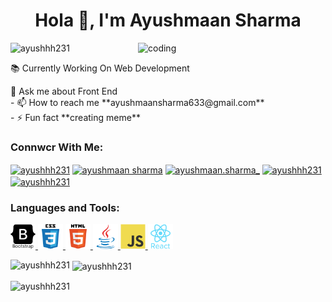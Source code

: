 
<h1 align="center">Hola 👋, I'm Ayushmaan Sharma</h1>
<img  src="https://media.tenor.com/NOYF3f82b_gAAAAC/programmer.gif" align="right" alt="coding" width="300">

<p align="left"> <img src="https://komarev.com/ghpvc/?username=ayushhh231&label=Profile%20views&color=0e75b6&style=flat" alt="ayushhh231" /> </p>

<p>&#128218 Currently Working On Web Development</p>
💬 Ask me about Front End <br>
- 📫 How to reach me **ayushmaansharma633@gmail.com** <br>
- ⚡ Fun fact **creating meme**

<h3 align="left">Connwcr With Me:</h3>
<p align="left">
<a href="https://twitter.com/ayushhh231" target="blank"><img align="center" src="https://raw.githubusercontent.com/rahuldkjain/github-profile-readme-generator/master/src/images/icons/Social/twitter.svg" alt="ayushhh231" height="30" width="40" /></a>  
<a href="https://linkedin.com/in/ayushmaan sharma" target="blank"><img align="center" src="https://raw.githubusercontent.com/rahuldkjain/github-profile-readme-generator/master/src/images/icons/Social/linked-in-alt.svg" alt="ayushmaan sharma" height="30" width="40" /></a>
<a href="https://instagram.com/ayushmaan.sharma_" target="blank"><img align="center" src="https://raw.githubusercontent.com/rahuldkjain/github-profile-readme-generator/master/src/images/icons/Social/instagram.svg" alt="ayushmaan.sharma_" height="30" width="40" /></a>
<a href="https://www.leetcode.com/ayushhh231" target="blank"><img align="center" src="https://raw.githubusercontent.com/rahuldkjain/github-profile-readme-generator/master/src/images/icons/Social/leet-code.svg" alt="ayushhh231" height="30" width="40" /></a>
<a href="https://auth.geeksforgeeks.org/user/ayushhh231" target="blank"><img align="center" src="https://raw.githubusercontent.com/rahuldkjain/github-profile-readme-generator/master/src/images/icons/Social/geeks-for-geeks.svg" alt="ayushhh231" height="30" width="40" /></a>
</p>

<h3 align="left">Languages and Tools:</h3>
<p align="left"> <a href="https://getbootstrap.com" target="_blank" rel="noreferrer"> <img src="https://raw.githubusercontent.com/devicons/devicon/master/icons/bootstrap/bootstrap-plain-wordmark.svg" alt="bootstrap" width="40" height="40"/> </a> <a href="https://www.w3schools.com/css/" target="_blank" rel="noreferrer"> <img src="https://raw.githubusercontent.com/devicons/devicon/master/icons/css3/css3-original-wordmark.svg" alt="css3" width="40" height="40"/> </a> <a href="https://www.w3.org/html/" target="_blank" rel="noreferrer"> <img src="https://raw.githubusercontent.com/devicons/devicon/master/icons/html5/html5-original-wordmark.svg" alt="html5" width="40" height="40"/> </a> <a href="https://www.java.com" target="_blank" rel="noreferrer"> <img src="https://raw.githubusercontent.com/devicons/devicon/master/icons/java/java-original.svg" alt="java" width="40" height="40"/> </a> <a href="https://developer.mozilla.org/en-US/docs/Web/JavaScript" target="_blank" rel="noreferrer"> <img src="https://raw.githubusercontent.com/devicons/devicon/master/icons/javascript/javascript-original.svg" alt="javascript" width="40" height="40"/> </a> <a href="https://reactjs.org/" target="_blank" rel="noreferrer"> <img src="https://raw.githubusercontent.com/devicons/devicon/master/icons/react/react-original-wordmark.svg" alt="react" width="40" height="40"/> </a> </p>

<p><img align="left" src="https://github-readme-stats.vercel.app/api/top-langs?username=ayushhh231&show_icons=true&locale=en&layout=compact" alt="ayushhh231" /></p>

<p>&nbsp;<img align="center" src="https://github-readme-stats.vercel.app/api?username=ayushhh231&show_icons=true&locale=en" alt="ayushhh231" /></p>

<p><img align="center" src="https://github-readme-streak-stats.herokuapp.com/?user=ayushhh231&" alt="ayushhh231" /></p>


